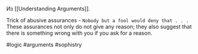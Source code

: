 Из [[Understanding Arguments]].

Trick of abusive assurances - `Nobody but a fool would deny that . . .` These assurances not only do not give any reason; they also suggest that there is something wrong with you if you ask for a reason. 

#logic #arguments #sophistry 